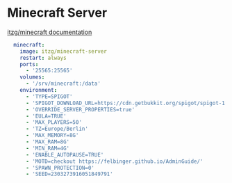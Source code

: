 # Minecraft Server
[itzg/minecraft documentation](https://github.com/itzg/docker-minecraft-server/blob/master/README.md)
```yaml
  minecraft:
    image: itzg/minecraft-server
    restart: always
    ports:
      - '25565:25565'
    volumes:
      - '/srv/minecraft:/data'
    environment:
      - 'TYPE=SPIGOT'
      - 'SPIGOT_DOWNLOAD_URL=https://cdn.getbukkit.org/spigot/spigot-1.16.3.jar'
      - 'OVERRIDE_SERVER_PROPERTIES=true'
      - 'EULA=TRUE'
      - 'MAX_PLAYERS=50'
      - 'TZ=Europe/Berlin'
      - 'MAX_MEMORY=8G'
      - 'MAX_RAM=8G'
      - 'MIN_RAM=4G'
      - 'ENABLE_AUTOPAUSE=TRUE'
      - 'MOTD=checkout https://felbinger.github.io/AdminGuide/'
      - 'SPAWN_PROTECTION=0'
      - 'SEED=2303273916051849791'
```
